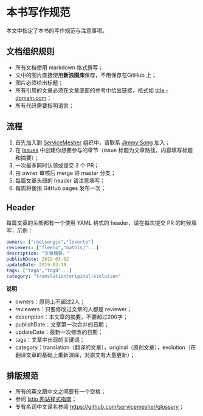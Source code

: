 # 本书写作规范

本文中指定了本书的写作规范与注意事项。

## 文档组织规则

- 所有文档使用 markdown 格式撰写；
- 文中的图片直接使用**新浪图床**保存，不用保存在GitHub 上；
- 图片必须给出标题；
- 所有引用的文章必须在文章底部的参考中给出链接，格式如 [title - domain.com]()；
- 所有代码需要指明语言；

## 流程

1. 首先加入到 [ServiceMesher](https://github.com/servicemesher) 组织中，请联系 [Jimmy Song](https://jimmysong.io/about) 加入；
2. 在 [Issues](https://github.com/servicemesher/getting-started-with-knative/issues) 中创建你想要参与的章节（issue 标题为文章路径，内容填写标题和摘要）；
3. 一次最多同时认领或提交 3 个 PR；
4. 由 owner 审核后 merge 进 master 分支；
5. 每篇文章头部的 header 请注意填写；
6. 每周将使用 GitHub pages 发布一次；

## Header

每篇文章的头部都有一个使用 YAML 格式的 header，请在每次提交 PR 的时候填写，示例：

```yaml
owners: ["rootsongjc","loverto"]
reviewers: ["fleeto","mathlsj"...]
description: "文章摘要。"
publishDate: 2019-03-02
updateDate: 2019-03-10
tags: ["tagA","tagB"...]
category: "translation|original|evolution"
```

**说明**

- owners：原则上不超过2人；
- reviewers：只要修改过文章的人都是 reviewer；
- description：本文章的摘要，不要超过200字；
- publishDate：文章第一次合并的日期；
- updateDate：最新一次修改的日期；
- tags：文章中出现的关键词；
- category：translation（翻译的文章），original（原创文章），evolution（在翻译文章的基础上重新演绎，对原文有大量更新）；

## 排版规范

- 所有的英文跟中文之间要有一个空格；
- 参阅 [Istio 网站样式指南](https://istio.io/zh/about/contribute/style-guide/)；
- 专有名词中文译名参阅 <https://github.com/servicemesher/glossary>；
